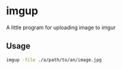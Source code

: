 # imgup

A little program for uploading image to imgur

## Usage

```sh
imgup -file ./a/path/to/an/image.jpg
```
